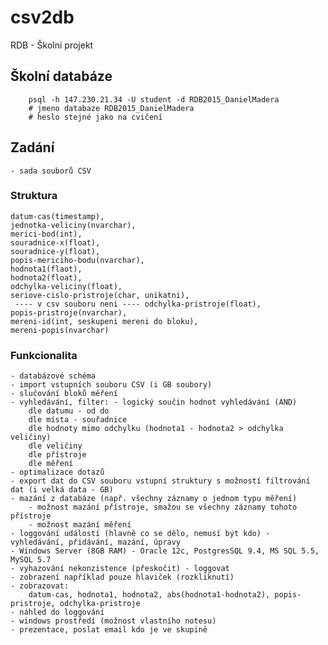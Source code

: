 # csv2db
RDB - Školni projekt

## Školní databáze
```
	psql -h 147.230.21.34 -U student -d RDB2015_DanielMadera
	# jmeno databaze RDB2015_DanielMadera
	# heslo stejné jako na cvičení
```

## Zadání
	- sada souborů CSV
### Struktura
	datum-cas(timestamp), 
	jednotka-veliciny(nvarchar), 
	merici-bod(int), 
	souradnice-x(float), 
	souradnice-y(float), 
	popis-mericiho-bodu(nvarchar), 
	hodnota1(flaot), 
	hodnota2(float), 
	odchylka-veliciny(float), 
	seriove-cislo-pristroje(char, unikatni), 
	 ---- v csv souboru neni ---- odchylka-pristroje(float), 
	popis-pristroje(nvarchar), 
	mereni-id(int, seskupeni mereni do bloku), 
	mereni-popis(nvarchar)

### Funkcionalita
	- databázové schéma
	- import vstupních souboru CSV (i GB soubory)
	- slučování bloků měření
	- vyhledávání, filter: - logický součin hodnot vyhledávání (AND)
		dle datumu - od do
		dle místa - souřadnice
		dle hodnoty mimo odchylku (hodnota1 - hodnota2 > odchylka veličiny)
		dle veličiny
		dle přístroje 
		dle měření
	- optimalizace dotazů
	- export dat do CSV souboru vstupní struktury s možností filtrování dat (i velká data - GB)
	- mazání z databáze (např. všechny záznamy o jednom typu měření)
		- možnost mazání přístroje, smažou se všechny záznamy tohoto přístroje
		- možnost mazání měření
	- loggování událostí (hlavně co se dělo, nemusí být kdo) - vyhledávání, přidávání, mazání, úpravy
	- Windows Server (8GB RAM) - Oracle 12c, PostgresSQL 9.4, MS SQL 5.5, MySQL 5.7
	- vyhazování nekonzistence (přeskočit) - loggovat
	- zobrazení například pouze hlaviček (rozkliknutí)
	- zobrazovat:
		datum-cas, hodnota1, hodnota2, abs(hodnota1-hodnota2), popis-pristroje, odchylka-pristroje
	- náhled do loggování
	- windows prostředí (možnost vlastního notesu)
	- prezentace, poslat email kdo je ve skupině
